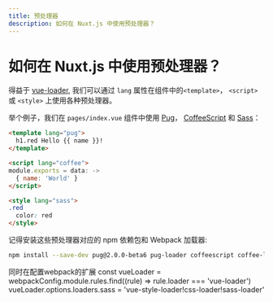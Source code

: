 ```yaml
---
title: 预处理器
description: 如何在 Nuxt.js 中使用预处理器？
---
```


# 如何在 Nuxt.js 中使用预处理器？

得益于 [vue-loader](http://vue-loader.vuejs.org/en/configurations/pre-processors.html), 我们可以通过 `lang` 属性在组件中的`<template>`， `<script>` 或 `<style>` 上使用各种预处理器。

举个例子，我们在 `pages/index.vue` 组件中使用 [Pug](https://github.com/pugjs/pug)， [CoffeeScript](http://coffeescript.org) 和 [Sass](http://sass-lang.com/)：

```html
<template lang="pug">
  h1.red Hello {{ name }}!
</template>

<script lang="coffee">
module.exports = data: ->
  { name: 'World' }
</script>

<style lang="sass">
.red
  color: red
</style>
```

记得安装这些预处理器对应的 npm 依赖包和 Webpack 加载器:

```bash
npm install --save-dev pug@2.0.0-beta6 pug-loader coffeescript coffee-loader node-sass sass-loader
```

同时在配置webpack的扩展
const vueLoader = webpackConfig.module.rules.find((rule) => rule.loader === 'vue-loader')
vueLoader.options.loaders.sass = 'vue-style-loader!css-loader!sass-loader'
